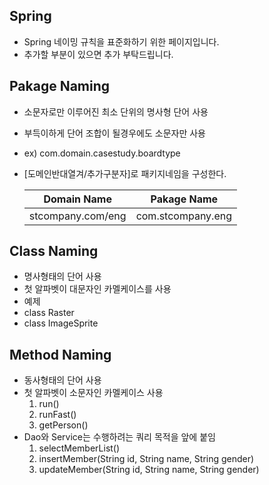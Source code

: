 ## Spring
* Spring 네이밍 규칙을 표준화하기 위한 페이지입니다.
* 추가할 부분이 있으면 추가 부탁드립니다.

## Pakage Naming
* 소문자로만 이루어진 최소 단위의 명사형 단어 사용
* 부득이하게 단어 조합이 될경우에도 소문자만 사용
 * ex) com.domain.casestudy.boardtype
* [도메인반대열겨/추가구분자]로 패키지네임을 구성한다.

   | Domain Name | Pakage Name	|  
   |:-:|:---------:|
   |stcompany.com/eng|com.stcompany.eng|

	
## Class Naming
* 명사형태의 단어 사용
* 첫 알파벳이 대문자인 카멜케이스를 사용
* 예제
 * class Raster
 * class ImageSprite

## Method Naming
* 동사형태의 단어 사용
* 첫 알파벳이 소문자인 카멜케이스 사용
  1. run()
  1. runFast()
  1. getPerson()
* Dao와 Service는 수행하려는 쿼리 목적을 앞에 붙임
  1. selectMemberList()
  1. insertMember(String id, String name, String gender)
  1. updateMember(String id, String name, String gender)
